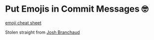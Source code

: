 # Put Emojis in Commit Messages 🤓

[emoji cheat sheet](https://www.webfx.com/tools/emoji-cheat-sheet/)

Stolen straight from [Josh Branchaud](https://github.com/jbranchaud/til/blob/master/internet/add-emoji-to-github-repository-description.md)